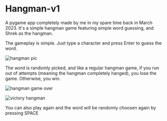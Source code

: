 # Hangman-v1
A pygame app completely made by me in my spare time back in March 2023. It's a simple hangman game featuring simple word guessing, and Shrek as the hangman.

The gameplay is simple. Just type a character and press Enter to guess the word.

![hangman pic](https://github.com/0scarMoyeda/Hangman-v1/assets/121258455/eeb60f2c-9bfa-4ce7-999e-3ea981b8ac39)

The word is randomly picked, and like a regular hangman game, if you run out of attempts (meaning the hangman completely hanged), you lose the game. Otherwise, you win.

![hangman game over](https://github.com/0scarMoyeda/Hangman-v1/assets/121258455/b48c93df-02c1-47b5-90ca-384466b21c14)

![victory hangman](https://github.com/0scarMoyeda/Hangman-v1/assets/121258455/8a1b99cc-7645-4fec-b0f4-eab1e215a937)

You can also play again and the word will be randomly choosen again by pressing SPACE
